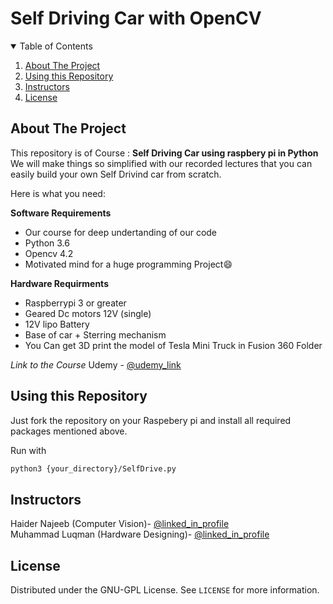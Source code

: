 # Self Driving Car with OpenCV

<details open="open">
  <summary>Table of Contents</summary>
  <ol>
    <li><a href="#About-the-project">About The Project</a></li>
    <li><a href="#Usage">Using this Repository</a></li>
    <li><a href="#Instructors">Instructors</a></li>
    <li><a href="#license">License</a></li>
  </ol>
</details>

## About The Project

This repository is of Course : **Self Driving Car using raspbery pi in Python**
We will make things so simplified with our recorded lectures that you can easily build your own Self Drivind car from scratch.

Here is what you need:

**Software Requirements**
* Our course for deep undertanding of our code
* Python 3.6 
* Opencv 4.2
* Motivated mind for a huge programming Project:smile:

**Hardware Requirments**
* Raspberrypi 3 or greater
* Geared Dc motors 12V (single)
* 12V lipo Battery
* Base of car + Sterring mechanism
* You Can get 3D print the model of Tesla Mini Truck in Fusion 360 Folder

*Link to the Course*
Udemy - [@udemy_link](https://www.udemy.com/user/e8894488-eb79-45f5-aef1-f3a8733b6f43/)
## Using this Repository

Just fork the repository on your Raspebery pi and install all required packages mentioned above.

Run with 
  ```sh
  python3 {your_directory}/SelfDrive.py 
  ```

## Instructors

Haider Najeeb   (Computer Vision)-  [@linked_in_profile](https://www.linkedin.com/in/haider-najeeb-68812516a/)  
Muhammad Luqman (Hardware Designing)- [@linked_in_profile](https://www.linkedin.com/in/muhammad-luqman-9b227a11b/)  

## License

Distributed under the GNU-GPL License. See `LICENSE` for more information.

